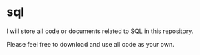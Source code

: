 # sql

I will store all code or documents related to SQL in this repository.

Please feel free to download and use all code as your own.
